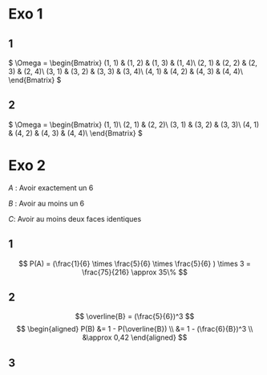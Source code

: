 # Exo 1

## 1

$
\Omega = \begin{Bmatrix}
(1, 1) & (1, 2) & (1, 3) & (1, 4)\\
(2, 1) & (2, 2) & (2, 3) & (2, 4)\\
(3, 1) & (3, 2) & (3, 3) & (3, 4)\\
(4, 1) & (4, 2) & (4, 3) & (4, 4)\\
\end{Bmatrix}
$


## 2

$
\Omega = \begin{Bmatrix}
(1, 1)\\
(2, 1) & (2, 2)\\
(3, 1) & (3, 2) & (3, 3)\\
(4, 1) & (4, 2) & (4, 3) & (4, 4)\\
\end{Bmatrix}
$


# Exo 2

$A$ : Avoir exactement un 6

$B$ : Avoir au moins un 6

$C$: Avoir au moins deux faces identiques


## 1

$$
P(A) = (\frac{1}{6} \times \frac{5}{6} \times \frac{5}{6} ) \times 3 = \frac{75}{216} \approx 35\%
$$


## 2

$$
\overline{B} = (\frac{5}{6})^3
$$
$$
\begin{aligned}
P(B) &= 1 - P(\overline{B}) \\
&= 1 - (\frac{6}{B})^3 \\
&\approx 0,42
\end{aligned}
$$


## 3

